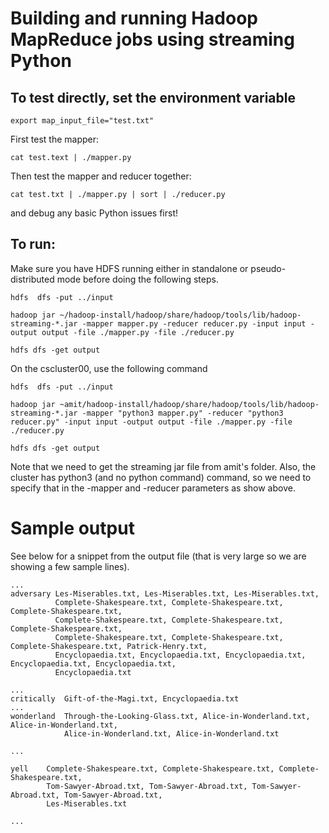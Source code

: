 
# Building and running Hadoop MapReduce jobs using streaming Python

## To test directly, set the environment variable

```
export map_input_file="test.txt"
```

First test the mapper:

```
cat test.text | ./mapper.py 
```
Then test the mapper and reducer together:

```
cat test.txt | ./mapper.py | sort | ./reducer.py
```

and debug any basic Python issues first!

## To run:

Make sure you have HDFS running either in standalone or pseudo-distributed mode before doing
the following steps. 

```
hdfs  dfs -put ../input
 
hadoop jar ~/hadoop-install/hadoop/share/hadoop/tools/lib/hadoop-streaming-*.jar -mapper mapper.py -reducer reducer.py -input input -output output -file ./mapper.py -file ./reducer.py

hdfs dfs -get output
```

On the cscluster00, use the following command

```
hdfs  dfs -put ../input
 
hadoop jar ~amit/hadoop-install/hadoop/share/hadoop/tools/lib/hadoop-streaming-*.jar -mapper "python3 mapper.py" -reducer "python3 reducer.py" -input input -output output -file ./mapper.py -file ./reducer.py

hdfs dfs -get output
```
Note that we need to get the streaming jar file from amit's folder. Also, the cluster has python3
(and no python command) command, so we need to specify that in the -mapper and -reducer parameters
as show above.


# Sample output

See below for a snippet from the output file (that is very large so we are showing a few sample
lines).

```
...
adversary Les-Miserables.txt, Les-Miserables.txt, Les-Miserables.txt,
          Complete-Shakespeare.txt, Complete-Shakespeare.txt, Complete-Shakespeare.txt,
          Complete-Shakespeare.txt, Complete-Shakespeare.txt, Complete-Shakespeare.txt,
          Complete-Shakespeare.txt, Complete-Shakespeare.txt, Complete-Shakespeare.txt, Patrick-Henry.txt,
          Encyclopaedia.txt, Encyclopaedia.txt, Encyclopaedia.txt, Encyclopaedia.txt, Encyclopaedia.txt,
          Encyclopaedia.txt

...
critically  Gift-of-the-Magi.txt, Encyclopaedia.txt
...
wonderland  Through-the-Looking-Glass.txt, Alice-in-Wonderland.txt, Alice-in-Wonderland.txt,
            Alice-in-Wonderland.txt, Alice-in-Wonderland.txt

...

yell    Complete-Shakespeare.txt, Complete-Shakespeare.txt, Complete-Shakespeare.txt,
        Tom-Sawyer-Abroad.txt, Tom-Sawyer-Abroad.txt, Tom-Sawyer-Abroad.txt, Tom-Sawyer-Abroad.txt,
        Les-Miserables.txt

...
```

